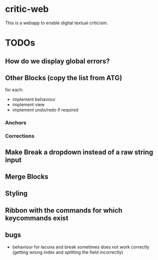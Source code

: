 # critic-web
This is a webapp to enable digital textual criticism.

# TODOs
## How do we display global errors?

## Other Blocks (copy the list from ATG)
for each:
- implement behaviour
- implement view
- implement undo/redo if required
### Anchors
### Corrections

## Make Break a dropdown instead of a raw string input

## Merge Blocks

## Styling

## Ribbon with the commands for which keycommands exist

## bugs
- behaviour for lacuna and break sometimes does not work correctly (getting wrong index and splitting the field incorrectly)

